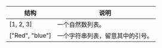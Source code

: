 | 结构            | 说明                             |
| --------------- | -------------------------------- |
| [1, 2, 3]       | 一个自然数列表。                 |
| ["Red", "blue"] | 一个字符串列表，留意其中的引号。 |